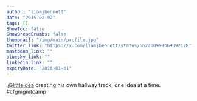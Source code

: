 ```yaml
---
author: "liamjbennett"
date: "2015-02-02"
tags: []
ShowToc: false
ShowBreadCrumbs: false
thumbnail: "/img/main/profile.jpg"
twitter_link: "https://x.com/liamjbennett/status/562200999369392128"
mastodon_link: ""
bluesky_link: ""
linkedin_link: ""
expiryDate: "2016-01-01"
---
```


.[@littleidea](https://x.com/littleidea) creating his own hallway track, one idea at a time. #cfgmgmtcamp

